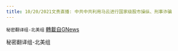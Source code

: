 ```yaml
---
title: 10/20/2021文贵直播: 中共中共利用马云进行国家级股市操纵、刑事诈骗
---
```

`秘密翻译组-北美组` [轉載自GNews](https://gnews.org/zh-hans/1606856/)

秘密翻译组-北美组
